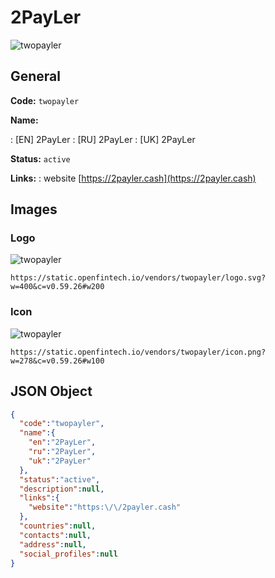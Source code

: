 
# 2PayLer 
![twopayler](https://static.openfintech.io/vendors/twopayler/logo.svg?w=400&c=v0.59.26#w200)  

## General 
 
**Code:** `twopayler` 
 
**Name:** 
 
:	[EN] 2PayLer 
:	[RU] 2PayLer 
:	[UK] 2PayLer 
 
**Status:** `active` 
 
**Links:** 
: website [https://2payler.cash](https://2payler.cash) 
 

## Images 

### Logo 
 
![twopayler](https://static.openfintech.io/vendors/twopayler/logo.svg?w=400&c=v0.59.26#w200)  

```
https://static.openfintech.io/vendors/twopayler/logo.svg?w=400&c=v0.59.26#w200
```  

### Icon 
 
![twopayler](https://static.openfintech.io/vendors/twopayler/icon.png?w=278&c=v0.59.26#w100)  

```
https://static.openfintech.io/vendors/twopayler/icon.png?w=278&c=v0.59.26#w100
```  

## JSON Object 

```json
{
  "code":"twopayler",
  "name":{
    "en":"2PayLer",
    "ru":"2PayLer",
    "uk":"2PayLer"
  },
  "status":"active",
  "description":null,
  "links":{
    "website":"https:\/\/2payler.cash"
  },
  "countries":null,
  "contacts":null,
  "address":null,
  "social_profiles":null
}
```  
